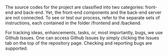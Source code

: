 The source codes for the project are classified into two categories: front-end and back-end.
Yet, the front-end components and the back-end server are not connected.
To see or test our process, refer to the separate sets of instructions, each contained in the folder /frontend and /backend.

For tracking ideas, enhancements, tasks, or, most importantly, bugs, we use Github Issues.
One can access Github Issues by simply clicking the Issues tab on the top of the repository page.
Checking and reporting bugs are supported.
